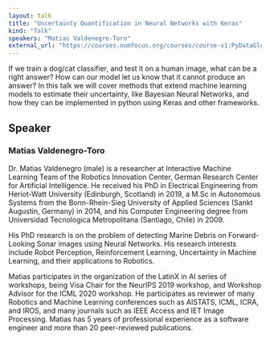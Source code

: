 ```yaml
---
layout: talk
title: "Uncertainty Quantification in Neural Networks with Keras"
kind: "Talk"
speakers: "Matias Valdenegro-Toro"
external_url: "https://courses.numfocus.org/courses/course-v1:PyDataGlobal+PDG20-talks+2020/jump_to/block-v1:PyDataGlobal+PDG20-talks+2020+type@vertical+block@7c254b5bb92f46ada93ecc235a9273f9"
---
```


If we train a dog/cat classifier, and test it on a human image, what can be a right answer? How can our model let us know that it cannot produce an answer?
In this talk we will cover methods that extend machine learning models to estimate their uncertainty, like Bayesian Neural Networks, and how they can be implemented in python using Keras and other frameworks.

## Speaker

### Matias Valdenegro-Toro

Dr. Matias Valdenegro (male) is a researcher at Interactive Machine Learning Team of the Robotics Innovation Center, German Research Center for Artificial Intelligence. He received his PhD in Electrical Engineering from Heriot-Watt University (Edinburgh, Scotland) in 2019, a M.Sc in Autonomous Systems from the Bonn-Rhein-Sieg University of Applied Sciences (Sankt Augustin, Germany) in 2014, and his Computer Engineering degree from Universidad Tecnologica Metropolitana (Santiago, Chile) in 2009.

His PhD research is on the problem of detecting Marine Debris on Forward-Looking Sonar images using Neural Networks. His research interests include Robot Perception, Reinforcement Learning, Uncertainty in Machine Learning, and their applications to Robotics. 

Matias participates in the organization of the LatinX in AI series of workshops, being Visa Chair for the NeurIPS 2019 workshop, and Workshop Advisor for the ICML 2020 workshop. He participates as reviewer of many Robotics and Machine Learning conferences such as AISTATS, ICML, ICRA, and IROS, and many journals such as IEEE Access and IET Image Processing. Matias has 5 years of professional experience as a software engineer and more than 20 peer-reviewed publications.
